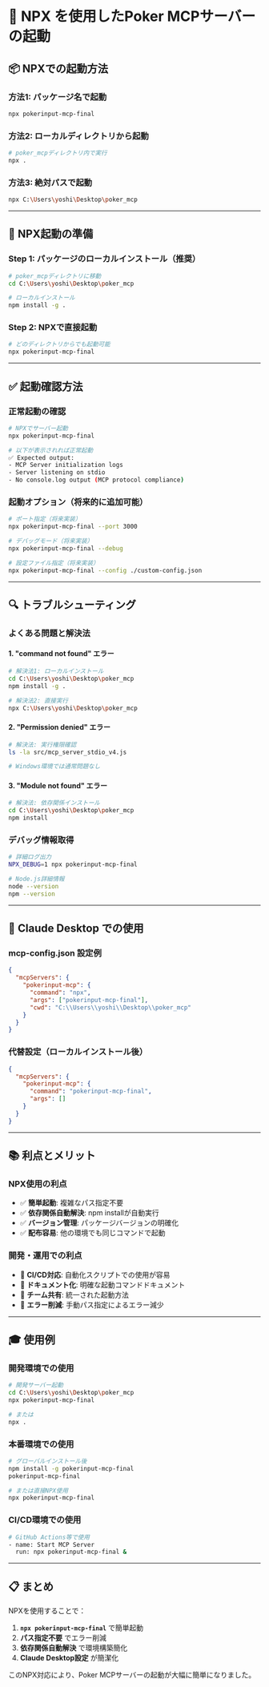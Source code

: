# 🚀 NPX を使用したPoker MCPサーバーの起動

## 📦 NPXでの起動方法

### **方法1: パッケージ名で起動**
```bash
npx pokerinput-mcp-final
```

### **方法2: ローカルディレクトリから起動**
```bash
# poker_mcpディレクトリ内で実行
npx .
```

### **方法3: 絶対パスで起動**
```bash
npx C:\Users\yoshi\Desktop\poker_mcp
```

---

## 🔧 **NPX起動の準備**

### **Step 1: パッケージのローカルインストール（推奨）**
```bash
# poker_mcpディレクトリに移動
cd C:\Users\yoshi\Desktop\poker_mcp

# ローカルインストール
npm install -g .
```

### **Step 2: NPXで直接起動**
```bash
# どのディレクトリからでも起動可能
npx pokerinput-mcp-final
```

---

## ✅ **起動確認方法**

### **正常起動の確認**
```bash
# NPXでサーバー起動
npx pokerinput-mcp-final

# 以下が表示されれば正常起動
✅ Expected output:
- MCP Server initialization logs
- Server listening on stdio
- No console.log output (MCP protocol compliance)
```

### **起動オプション（将来的に追加可能）**
```bash
# ポート指定（将来実装）
npx pokerinput-mcp-final --port 3000

# デバッグモード（将来実装）
npx pokerinput-mcp-final --debug

# 設定ファイル指定（将来実装）
npx pokerinput-mcp-final --config ./custom-config.json
```

---

## 🔍 **トラブルシューティング**

### **よくある問題と解決法**

#### **1. "command not found" エラー**
```bash
# 解決法1: ローカルインストール
cd C:\Users\yoshi\Desktop\poker_mcp
npm install -g .

# 解決法2: 直接実行
npx C:\Users\yoshi\Desktop\poker_mcp
```

#### **2. "Permission denied" エラー**
```bash
# 解決法: 実行権限確認
ls -la src/mcp_server_stdio_v4.js

# Windows環境では通常問題なし
```

#### **3. "Module not found" エラー**
```bash
# 解決法: 依存関係インストール
cd C:\Users\yoshi\Desktop\poker_mcp
npm install
```

### **デバッグ情報取得**
```bash
# 詳細ログ出力
NPX_DEBUG=1 npx pokerinput-mcp-final

# Node.js詳細情報
node --version
npm --version
```

---

## 🎯 **Claude Desktop での使用**

### **mcp-config.json 設定例**
```json
{
  "mcpServers": {
    "pokerinput-mcp": {
      "command": "npx",
      "args": ["pokerinput-mcp-final"],
      "cwd": "C:\\Users\\yoshi\\Desktop\\poker_mcp"
    }
  }
}
```

### **代替設定（ローカルインストール後）**
```json
{
  "mcpServers": {
    "pokerinput-mcp": {
      "command": "pokerinput-mcp-final",
      "args": []
    }
  }
}
```

---

## 📚 **利点とメリット**

### **NPX使用の利点**
- ✅ **簡単起動**: 複雑なパス指定不要
- ✅ **依存関係自動解決**: npm installが自動実行
- ✅ **バージョン管理**: パッケージバージョンの明確化
- ✅ **配布容易**: 他の環境でも同じコマンドで起動

### **開発・運用での利点**
- 🚀 **CI/CD対応**: 自動化スクリプトでの使用が容易
- 🚀 **ドキュメント化**: 明確な起動コマンドドキュメント
- 🚀 **チーム共有**: 統一された起動方法
- 🚀 **エラー削減**: 手動パス指定によるエラー減少

---

## 🎓 **使用例**

### **開発環境での使用**
```bash
# 開発サーバー起動
cd C:\Users\yoshi\Desktop\poker_mcp
npx pokerinput-mcp-final

# または
npx .
```

### **本番環境での使用**
```bash
# グローバルインストール後
npm install -g pokerinput-mcp-final
pokerinput-mcp-final

# または直接NPX使用
npx pokerinput-mcp-final
```

### **CI/CD環境での使用**
```bash
# GitHub Actions等で使用
- name: Start MCP Server
  run: npx pokerinput-mcp-final &
```

---

## 📋 **まとめ**

NPXを使用することで：

1. **`npx pokerinput-mcp-final`** で簡単起動
2. **パス指定不要** でエラー削減
3. **依存関係自動解決** で環境構築簡化
4. **Claude Desktop設定** が簡潔化

このNPX対応により、Poker MCPサーバーの起動が大幅に簡単になりました。
